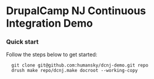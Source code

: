 DrupalCamp NJ Continuous Integration Demo
=========================================

### Quick start
Follow the steps below to get started:

      git clone git@github.com:humansky/dcnj-demo.git repo
      drush make repo/dcnj.make docroot --working-copy
 
